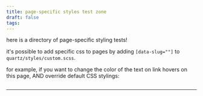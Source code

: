 ```yaml
---
title: page-specific styles test zone
draft: false
tags:
---
```


here is a directory of page-specific styling tests!

it's possible to add specific css to pages by adding `[data-slug=""]` to  `quartz/styles/custom.scss`. 

for example, if you want to change the color of the text on link hovers on this page, AND override default CSS stylings:

```[data-slug="page-specific-styles-test-zone"] a:hover { color: purple !important; } 
```

-----

